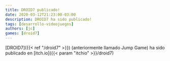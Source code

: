 ```yaml
---
title: DROID7 publicado!
date: 2020-03-12T21:23:00-03:00
description: DROID7 ha sido publicado!
tags: [desarrollo-videojuegos]
authors: [jc]
games: [droid7]
---
```


[DROID7]({{< ref "/droid7" >}}) (anteriormente llamado Jump Game) ha sido publicado en [itch.io]({{< param "itchio" >}}/droid7)
